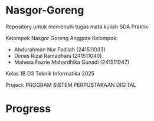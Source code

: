 # Nasgor-Goreng
Repository untuk memenuhi tugas mata kuliah SDA Praktik

Kelompok Nasgor Goreng
Anggota Kelompok:
- Abdurahman Nur Fadilah (241511033)
- Dimas Rizal Ramadhani (241511040)
- Mahesa Fazrie Mahardhika Gunadi (241511047)

Kelas 1B D3 Teknik Informatika 2025

Project: PROGRAM SISTEM PERPUSTAKAAN DIGITAL

# Progress
